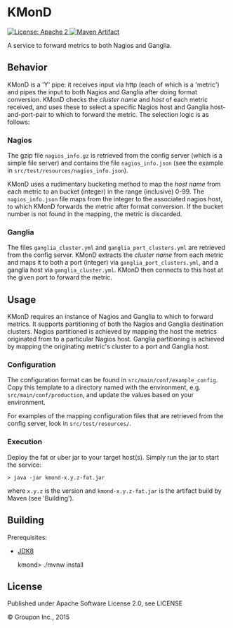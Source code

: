 KMonD
=====

<a href="https://raw.githubusercontent.com/groupon/kmond/master/LICENSE">
    <img src="https://img.shields.io/hexpm/l/plug.svg"
         alt="License: Apache 2">
</a>
<a href="http://search.maven.org/#search%7Cga%7C1%7Cg%3A%22com.groupon.aint%22%20a%3A%22kmond%22">
    <img src="https://img.shields.io/maven-central/v/com.groupon.aint/kmond.svg"
         alt="Maven Artifact">
</a>

A service to forward metrics to both Nagios and Ganglia.

Behavior
--------

KMonD is a 'Y' pipe: it receives input via http (each of which is a 'metric') and pipes the input to both Nagios and
Ganglia after doing format conversion. KMonD checks the *cluster name* and *host* of each metric received, and uses these
to select a specific Nagios host and Ganglia host-and-port-pair to which to forward the metric. The selection logic is
as follows:

### Nagios

The gzip file `nagios_info.gz` is retrieved from the config server (which is a simple file server) and contains the file
`nagios_info.json` (see the example in `src/test/resources/nagios_info.json`).

KMonD uses a rudimentary bucketing method to map the *host name* from each metric to an bucket (integer) in the range
(inclusive) 0-99. The `nagios_info.json` file maps from the integer to the associated nagios host, to which KMonD
forwards the metric after format conversion.  If the bucket number is not found in the mapping, the metric is
discarded.

### Ganglia

The files `ganglia_cluster.yml` and `ganglia_port_clusters.yml` are retrieved from the config server. KMonD extracts
the *cluster name* from each metric and maps it to both a port (integer) via `ganglia_port_clusters.yml`, and a ganglia
host via `ganglia_cluster.yml`. KMonD then connects to this host at the given port to forward the metric.

Usage
-----

KMonD requires an instance of Nagios and Ganglia to which to forward metrics. It supports partitioning of both the Nagios
and Ganglia destination clusters. Nagios partitioned is achieved by mapping the host the metrics originated from to a
particular Nagios host. Ganglia partitioning is achieved by mapping the originating metric's cluster to a port and Ganglia
host.

### Configuration

The configuration format can be found in `src/main/conf/example_config`. Copy this
template to a directory named with the environment, e.g. `src/main/conf/production`,
and update the values based on your environment.

For examples of the mapping configuration files that are retrieved from the config server,
look in `src/test/resources/`.

### Execution

Deploy the fat or uber jar to your target host(s).  Simply run the jar to start the service:

    > java -jar kmond-x.y.z-fat.jar

where `x.y.z` is the version and `kmond-x.y.z-fat.jar` is the artifact build by Maven (see 'Building').

Building
--------

Prerequisites:
* [JDK8](http://www.oracle.com/technetwork/java/javase/downloads/jdk8-downloads-2133151.html)


    kmond> ./mvnw install

License
-------

Published under Apache Software License 2.0, see LICENSE

&copy; Groupon Inc., 2015
